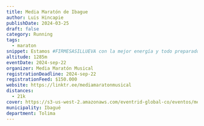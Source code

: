 ```yaml
---
title: Media Maratón de Ibague
author: Luis Hincapie
publishDate: 2024-03-25
draft: false
category: Running
tags:
  - maraton
snippet: Estamos #FIRMESASILLUEVA con la mejor energía y todo preparado porque en 2024 #TERMINAELAGUACERO
altitude: 1285m
eventDate: 2024-sep-22
organizer: Media Maratón Musical
registrationDeadline: 2024-sep-22
registrationFeed: $150.000
website: https://linktr.ee/mediamaratonmusical
distances:
  - 21k
cover: https://s3-us-west-2.amazonaws.com/eventrid-global-co/eventos/media_q8ccl/3df23b3985f2ae493b689fec19c98468.png
municipality: Ibagué
department: Tolima
---
```

